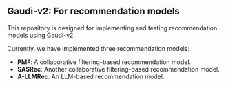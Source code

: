 ## Gaudi-v2: For recommendation models

This repository is designed for implementing and testing recommendation models using Gaudi-v2.

Currently, we have implemented three recommendation models:
- **PMF**: A collaborative filtering-based recommendation model.
- **SASRec**: Another collaborative filtering-based recommendation model.
- **A-LLMRec**: An LLM-based recommendation model.